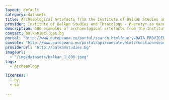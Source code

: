 ```yaml
---
layout: default
category: datasets
title: Archaeological Artefacts from the Institute of Balkan Studies and Thracology
provider: Institute of Balkan Studies and Thracology - Институт за балканистика с Център по тракология
description: 500 examples of archaeological artefacts from the Institute of Balkan Studies and Thracology. Bulgarian language.
contact: balkani@cl.bas.bg
portal: "http://www.europeana.eu/portal/search.html?query=DATA_PROVIDER%3a%22%D0%98%D0%BD%D1%81%D1%82%D0%B8%D1%82%D1%83%D1%82+%D0%B7%D0%B0+%D0%B1%D0%B0%D0%BB%D0%BA%D0%B0%D0%BD%D0%B8%D1%81%D1%82%D0%B8%D0%BA%D0%B0+%D1%81+%D0%A6%D0%B5%D0%BD%D1%82%D1%8A%D1%80+%D0%BF%D0%BE+%D1%82%D1%80%D0%B0%D0%BA%D0%BE%D0%BB%D0%BE%D0%B3%D0%B8%D1%8F%22"
console: "http://www.europeana.eu/portal/api/console.html?function=search&query=DATA_PROVIDER%3a%22%D0%98%D0%BD%D1%81%D1%82%D0%B8%D1%82%D1%83%D1%82+%D0%B7%D0%B0+%D0%B1%D0%B0%D0%BB%D0%BA%D0%B0%D0%BD%D0%B8%D1%81%D1%82%D0%B8%D0%BA%D0%B0+%D1%81+%D0%A6%D0%B5%D0%BD%D1%82%D1%8A%D1%80+%D0%BF%D0%BE+%D1%82%D1%80%D0%B0%D0%BA%D0%BE%D0%BB%D0%BE%D0%B3%D0%B8%D1%8F%22"
providerurl: "http://balkanstudies.bg"
imageurl: 
  - "/img/datasets/balkan_1_800.jpeg"
tags:
  - Archaeology

licenses:
  - by
  - sa  
      
---
```


